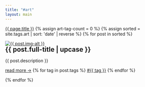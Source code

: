 ```yaml
---
title: "#art"
layout: main
---
```

<a class="tag link" href="{{ baseurl }}">{{ page.title }}</a>
{% assign art-tag-count = 0 %}
{% assign sorted = site.tags.art | sort: 'date' | reverse  %}
{% for post in sorted %}

<div style="animation-delay:calc({% increment art-tag-count %} * 0.2s);" class="gallery">
    <a target="_blank" href="{{ post.image }}">
        <img class="lazy" data-src="{{ post.image }}" alt="{{ post.img-alt }}" />
    </a>
    <div class="desc">
        <h2 style="margin-top: 0; line-height: 1em;">{{ post.full-title | upcase }}</h2>
        <p>{{ post.description }}</p>
        <span class="bottomrow">
            <span class="tags">
                <a class="button link" href="{{ post.url }}">
                    read more &#x2192;</a>
            </span>
            <span class="tags">
                {% for tag in post.tags %}
                <a class="tag link" href="{{ "tags/" | append: tag | relative_url }}">#{{ tag }}</a>
                {% endfor %}
            </span>
        </span>
    </div>
</div>

{% endfor %}
